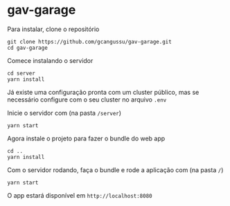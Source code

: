# gav-garage

Para instalar, clone o repositório
```
git clone https://github.com/gcangussu/gav-garage.git
cd gav-garage
```

Comece instalando o servidor
```
cd server
yarn install
```

Já existe uma configuração pronta com um cluster público, mas se necessário configure com o seu cluster no arquivo `.env`

Inicie o servidor com (na pasta `/server`)
```
yarn start
```

Agora instale o projeto para fazer o bundle do web app
```
cd ..
yarn install
```

Com o servidor rodando, faça o bundle e rode a aplicação com (na pasta `/`)
```
yarn start
```

O app estará disponível em `http://localhost:8080`
